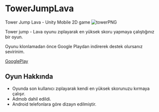 # TowerJumpLava
Tower Jump Lava - Unity Mobile 2D game
![towerPNG](https://user-images.githubusercontent.com/42150041/223581535-738aa651-9e9e-4fba-818d-4d2c8782d0d3.png)

Tower jump - Lava oyunu zıplayarak en yüksek skoru yapmaya çalıştığınız bir oyun.

Oyunu klonlamadan önce Google Playdan indirerek destek olursanız sevirinim.

[GooglePlay](https://play.google.com/store/apps/details?id=com.SMYLGAMES.TowerJumpLava&hl=tr&gl=US)

## Oyun Hakkında

- Oyunda son kullanıcı  zıplayarak kendi en yüksek skorunuzu kırmaya çalışır.
- Admob dahil edildi.
- Android telefonlara göre dizayn edilmiştir.

